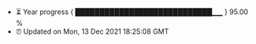 - ⏳ Year progress { ████████████████████████████▁▁ } 95.00 %
- ⏰ Updated on Mon, 13 Dec 2021 18:25:08 GMT

